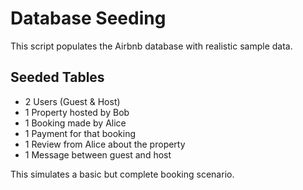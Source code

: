 # Database Seeding

This script populates the Airbnb database with realistic sample data.

## Seeded Tables
- 2 Users (Guest & Host)
- 1 Property hosted by Bob
- 1 Booking made by Alice
- 1 Payment for that booking
- 1 Review from Alice about the property
- 1 Message between guest and host

This simulates a basic but complete booking scenario.

